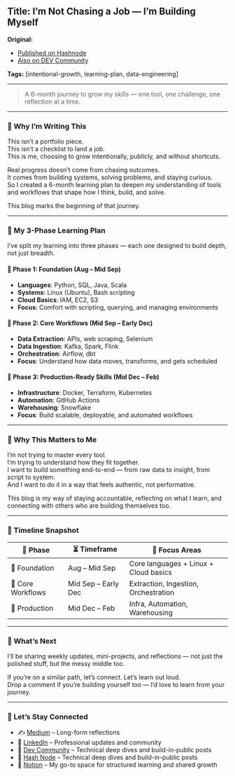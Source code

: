 ## **Title:** I’m Not Chasing a Job — I’m Building Myself

**Original:**  
- [Published on Hashnode](https://ramyakaruturi.hashnode.dev/im-not-chasing-a-job-im-building-myself)  
- [Also on DEV Community](https://dev.to/ramyakaruturi/im-not-chasing-a-job-im-building-myself-36i4)
 
**Tags:** [intentional-growth, learning-plan, data-engineering]

---

> A 6-month journey to grow my skills — one tool, one challenge, one reflection at a time.

---

### 🌱 Why I’m Writing This

This isn’t a portfolio piece.  
This isn’t a checklist to land a job.  
This is me, choosing to grow intentionally, publicly, and without shortcuts.

Real progress doesn’t come from chasing outcomes.  
It comes from building systems, solving problems, and staying curious.  
So I created a 6-month learning plan to deepen my understanding of tools and workflows that shape how I think, build, and solve.

This blog marks the beginning of that journey.

---

### 🧭 My 3-Phase Learning Plan

I’ve split my learning into three phases — each one designed to build depth, not just breadth.

#### 🔧 Phase 1: Foundation (Aug – Mid Sep)
- **Languages**: Python, SQL, Java, Scala  
- **Systems**: Linux (Ubuntu), Bash scripting  
- **Cloud Basics**: IAM, EC2, S3  
- **Focus**: Comfort with scripting, querying, and managing environments

#### 🔄 Phase 2: Core Workflows (Mid Sep – Early Dec)
- **Data Extraction**: APIs, web scraping, Selenium  
- **Data Ingestion**: Kafka, Spark, Flink  
- **Orchestration**: Airflow, dbt  
- **Focus**: Understand how data moves, transforms, and gets scheduled

#### 🚀 Phase 3: Production-Ready Skills (Mid Dec – Feb)
- **Infrastructure**: Docker, Terraform, Kubernetes  
- **Automation**: GitHub Actions  
- **Warehousing**: Snowflake  
- **Focus**: Build scalable, deployable, and automated workflows

---

### 🧠 Why This Matters to Me

I’m not trying to master every tool.  
I’m trying to understand how they fit together.  
I want to build something end-to-end — from raw data to insight, from script to system.  
And I want to do it in a way that feels authentic, not performative.

This blog is my way of staying accountable, reflecting on what I learn, and connecting with others who are building themselves too.

---

### 📅 Timeline Snapshot

| 🧩 Phase         | ⏳ Timeframe       | 🎯 Focus Areas                             |
|------------------|-------------------|--------------------------------------------|
| 🔧 Foundation     | Aug – Mid Sep     | Core languages + Linux + Cloud basics      |
| 🔄 Core Workflows | Mid Sep – Early Dec | Extraction, Ingestion, Orchestration     |
| 🚀 Production     | Mid Dec – Feb     | Infra, Automation, Warehousing             |

---

### 💬 What’s Next

I’ll be sharing weekly updates, mini-projects, and reflections — not just the polished stuff, but the messy middle too.

If you’re on a similar path, let’s connect. Let’s learn out loud.  
Drop a comment if you’re building yourself too — I’d love to learn from your journey.

---

### 🔗 Let’s Stay Connected

- ✍️ [Medium](https://medium.com/@ramyakaruturi) – Long-form reflections  
- 💼 [LinkedIn](https://www.linkedin.com/in/ramya-sri-karuturi) – Professional updates and community  
- 🧠 [Dev Community](https://dev.to/ramyakaruturi) – Technical deep dives and build-in-public posts
- 🧠 [Hash Node](https://hashnode.com/@ramyakaruturi) – Technical deep dives and build-in-public posts
- 🧭 [Notion](https://www.notion.so/Scaling-Myself-2404eceb2912805c9beccee5983fb984) – My go-to space for structured learning and shared growth
